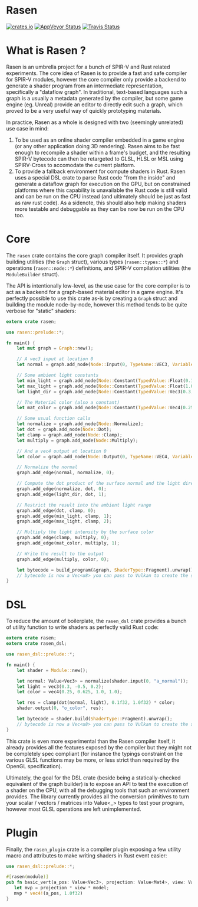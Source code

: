 Rasen
================

[![crates.io](https://img.shields.io/crates/v/rasen.svg)](https://crates.io/crates/rasen/)
[![AppVeyor Status](https://ci.appveyor.com/api/projects/status/github/leops/rasen?svg=true)](https://ci.appveyor.com/project/leops/rasen)
[![Travis Status](https://travis-ci.org/leops/rasen.svg?branch=master)](https://travis-ci.org/leops/rasen/)

# What is Rasen ?

Rasen is an umbrella project for a bunch of SPIR-V and Rust related experiments. The core idea of Rasen is to
provide a fast and safe compiler for SPIR-V modules, however the core compiler only provide a backend to generate
a shader program from an intermediate representation, specifically a "dataflow graph". In traditional, text-based
languages such a graph is a usually a metadata generated by the compiler, but some game engine (eg. Unreal) provide
an editor to directly edit such a graph, which proved to be a very useful way of quickly prototyping materials.

In practice, Rasen as a whole is designed with two (seemingly unrelated) use case in mind:

1. To be used as an online shader compiler embedded in a game engine (or any other application doing 3D rendering).
   Rasen aims to be fast enough to recompile a shader within a frame's budget, and the resulting SPIR-V bytecode can
   then be retargeted to GLSL, HLSL or MSL using SPIRV-Cross to accomodate the current platform.
2. To provide a fallback environment for compute shaders in Rust. Rasen uses a special DSL crate to parse Rust code
   "from the inside" and generate a dataflow graph for execution on the GPU, but on constrained platforms where this
   capability is unavailable the Rust code is still valid and can be run on the CPU instead (and ultimately should be
   just as fast as raw rust code). As a sidenote, this should also help making shaders more testable and debuggable as
   they can be now be run on the CPU too.

# Core

The `rasen` crate contains the core graph compiler itself. It provides graph building utilities (the `Graph` struct),
various types (`rasen::types::*`) and operations (`rasen::node::*`) definitions, and SPIR-V compilation utilities (the
`ModuleBuilder` struct).

The API is intentionally low-level, as the use case for the core compiler is to act as a backend for a graph-based
material editor in a game engine. It's perfectly possible to use this crate as-is by creating a `Graph` struct and
building the module node-by-node, however this method tends to be quite verbose for "static" shaders:

```rust
extern crate rasen;

use rasen::prelude::*;

fn main() {
    let mut graph = Graph::new();

    // A vec3 input at location 0
    let normal = graph.add_node(Node::Input(0, TypeName::VEC3, VariableName::Named(String::from("a_normal"))));

    // Some ambient light constants
    let min_light = graph.add_node(Node::Constant(TypedValue::Float(0.1)));
    let max_light = graph.add_node(Node::Constant(TypedValue::Float(1.0)));
    let light_dir = graph.add_node(Node::Constant(TypedValue::Vec3(0.3, -0.5, 0.2)));

    // The Material color (also a constant)
    let mat_color = graph.add_node(Node::Constant(TypedValue::Vec4(0.25, 0.625, 1.0, 1.0)));

    // Some usual function calls
    let normalize = graph.add_node(Node::Normalize);
    let dot = graph.add_node(Node::Dot);
    let clamp = graph.add_node(Node::Clamp);
    let multiply = graph.add_node(Node::Multiply);

    // And a vec4 output at location 0
    let color = graph.add_node(Node::Output(0, TypeName::VEC4, VariableName::Named(String::from("o_color"))));

    // Normalize the normal
    graph.add_edge(normal, normalize, 0);

    // Compute the dot product of the surface normal and the light direction
    graph.add_edge(normalize, dot, 0);
    graph.add_edge(light_dir, dot, 1);

    // Restrict the result into the ambient light range
    graph.add_edge(dot, clamp, 0);
    graph.add_edge(min_light, clamp, 1);
    graph.add_edge(max_light, clamp, 2);

    // Multiply the light intensity by the surface color
    graph.add_edge(clamp, multiply, 0);
    graph.add_edge(mat_color, multiply, 1);

    // Write the result to the output
    graph.add_edge(multiply, color, 0);

    let bytecode = build_program(&graph, ShaderType::Fragment).unwrap();
    // bytecode is now a Vec<u8> you can pass to Vulkan to create the shader module
}
```

# DSL

To reduce the amount of boilerplate, the `rasen_dsl` crate provides a bunch of utility function to write shaders as
perfectly valid Rust code:

```rust
extern crate rasen;
extern crate rasen_dsl;

use rasen_dsl::prelude::*;

fn main() {
    let shader = Module::new();

    let normal: Value<Vec3> = normalize(shader.input(0, "a_normal"));
    let light = vec3(0.3, -0.5, 0.2);
    let color = vec4(0.25, 0.625, 1.0, 1.0);

    let res = clamp(dot(normal, light), 0.1f32, 1.0f32) * color;
    shader.output(0, "o_color", res);

    let bytecode = shader.build(ShaderType::Fragment).unwrap();
    // bytecode is now a Vec<u8> you can pass to Vulkan to create the shader module
}
```

This crate is even more experimental than the Rasen compiler itself, it already provides all the features exposed by
the compiler but they might not be completely spec compliant (for instance the typings constraint on the various GLSL
functions may be more, or less strict than required by the OpenGL specification).

Ultimately, the goal for the DSL crate (beside being a statically-checked equivalent of the graph builder) is to expose
an API to test the execution of a shader on the CPU, with all the debugging tools that such an environment provides. The
library currently provides all the conversion primitives to turn your scalar / vectors / matrices into Value<\_> types to
test your program, however most GLSL operations are left unimplemented.

# Plugin

Finally, the `rasen_plugin` crate is a compiler plugin exposing a few utility macro and attributes to make writing
shaders in Rust event easier:

```rust
use rasen_dsl::prelude::*;

#[rasen(module)]
pub fn basic_vert(a_pos: Value<Vec3>, projection: Value<Mat4>, view: Value<Mat4>, model: Value<Mat4>) -> Value<Vec4> {
   let mvp = projection * view * model;
   mvp * vec4!(a_pos, 1.0f32)
}
```
